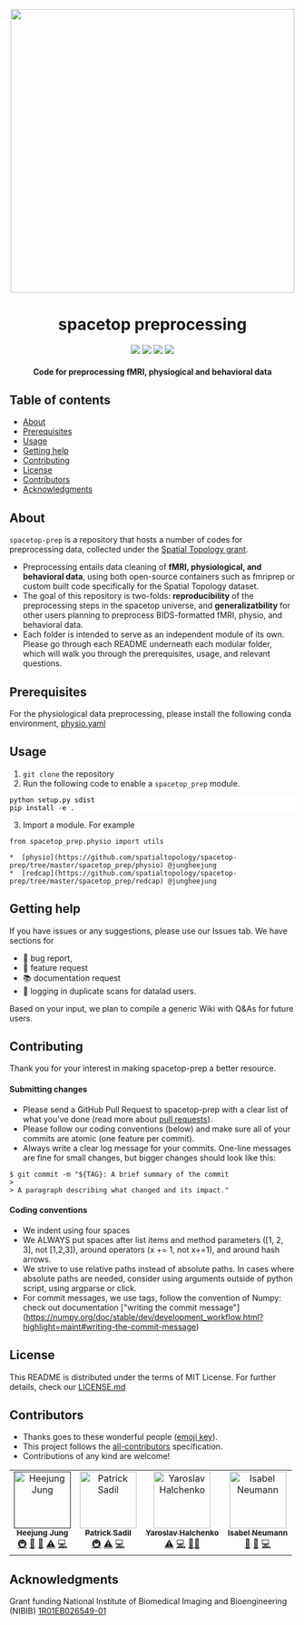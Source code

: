 <p align="center">
<!-- ALL-CONTRIBUTORS-BADGE:START - Do not remove or modify this section -->
<!-- ALL-CONTRIBUTORS-BADGE:END -->

<img src="https://user-images.githubusercontent.com/54367954/195647242-1258eaf4-f838-43ea-b65c-f94dfe005e6b.png" width="500">
    </p>
<h1 align="center">
    spacetop preprocessing
    </h1>

<p align="center">
   <a href="https://github.com/badges/shields/graphs/contributors" alt="Contributors">
         <img src="https://img.shields.io/badge/Code-React-informational?style=flat&logo=react&color=61DAFB" /></a>
   <a href="https://github.com/spatialtopology/preprocessing" alt="Backers on Open Collective">
         <img src="https://img.shields.io/badge/status-dev-brightgreen"/></a>
   <a href="https://github.com/spatialtopology/preprocessing">
         <img src="https://img.shields.io/badge/contributions-welcome-orange"></a>
   <a href="https://github.com/git/git-scm.com/blob/main/MIT-LICENSE.txt">
         <img src="https://img.shields.io/badge/license-MIT-blue"></a>
</p>
<h4 align="center">
    Code for preprocessing fMRI, physiogical and behavioral data
    </h4>




Table of contents
-----------------

* [About](#about)
* [Prerequisites](#prerequisites)
* [Usage](#usage)
* [Getting help](#getting-help)
* [Contributing](#contributing)
* [License](#license)
* [Contributors](#contributors)
* [Acknowledgments](#acknowledgments)


About
-----------------
`spacetop-prep` is a repository that hosts a number of codes for preprocessing data, collected under the [Spatial Topology grant](https://www.nibib.nih.gov/node/133216). 
- Preprocessing entails data cleaning of **fMRI, physiological, and behavioral data**, using both open-source containers such as fmriprep or custom built code specifically for the Spatial Topology dataset. 
- The goal of this repository is two-folds: **reproducibility** of the preprocessing steps in the spacetop universe, and **generalizatbility** for other users planning to preprocess BIDS-formatted fMRI, physio, and behavioral data. 
- Each folder is intended to serve as an independent module of its own. Please go through each README underneath each modular folder, which will walk you through the prerequisites, usage, and relevant questions. 

Prerequisites
-----------------
For the physiological data preprocessing, please install the following conda environment, [physio.yaml](https://github.com/spatialtopology/spacetop-prep/blob/master/spacetop_prep/physio/physio.yaml)

Usage
-----------------
1. `git clone` the repository
2. Run the following code to enable a `spacetop_prep` module. 


<div style="background: #FFFFFF; color: #000">

```
python setup.py sdist
pip install -e .
```

</div>

3. Import a module. For example

```
from spacetop_prep.physio import utils
```

    *  [physio](https://github.com/spatialtopology/spacetop-prep/tree/master/spacetop_prep/physio) @jungheejung
    *  [redcap](https://github.com/spatialtopology/spacetop-prep/tree/master/spacetop_prep/redcap) @jungheejung

Getting help
-----------------
If you have issues or any suggestions, please use our Issues tab. We have sections for 
- 🐞 bug report, 
- 💎 feature request
- 📚 documentation request
- 🧠 logging in duplicate scans for datalad users.

Based on your input, we plan to compile a generic Wiki with Q&As for future users. 

Contributing
-----------------
Thank you for your interest in making spacetop-prep a better resource. 

#### Submitting changes 
* Please send a GitHub Pull Request to spacetop-prep with a clear list of what you've done (read more about [pull requests](https://docs.github.com/en/pull-requests/collaborating-with-pull-requests/proposing-changes-to-your-work-with-pull-requests/about-pull-requests)). 
* Please follow our coding conventions (below) and make sure all of your commits are atomic (one feature per commit).
* Always write a clear log message for your commits. One-line messages are fine for small changes, but bigger changes should look like this:
```
$ git commit -m "${TAG}: A brief summary of the commit
> 
> A paragraph describing what changed and its impact."
```
#### Coding conventions
* We indent using four spaces
* We ALWAYS put spaces after list items and method parameters ([1, 2, 3], not [1,2,3]), around operators (x += 1, not x+=1), and around hash arrows.
* We strive to use relative paths instead of absolute paths. In cases where absolute paths are needed, consider using arguments outside of python script, using argparse or click. 
* For commit messages, we use tags, follow the convention of Numpy: check out documentation ["writing the commit message"] (https://numpy.org/doc/stable/dev/development_workflow.html?highlight=maint#writing-the-commit-message)

License
-----------------
This README is distributed under the terms of MIT License. For further details, check our [LICENSE.md](https://github.com/spatialtopology/spacetop-prep/blob/master/LICENSE.md)

Contributors
------------------

* Thanks goes to these wonderful people ([emoji key](https://allcontributors.org/docs/en/emoji-key)). 
* This project follows the [all-contributors](https://github.com/all-contributors/all-contributors) specification. 
* Contributions of any kind are welcome!

<!-- ALL-CONTRIBUTORS-LIST:START - Do not remove or modify this section -->
<!-- prettier-ignore-start -->
<!-- markdownlint-disable -->
<table>
  <tbody>
     <tr>
      <td align="center"><a href=""><img src="https://user-images.githubusercontent.com/54367954/206926455-5c94bd35-ab38-4a1f-bc78-d0503c52bd40.png" width="100px;" alt="Heejung Jung"/><br /><sub><b>Heejung Jung</b></sub></a><br /><a href="#infra-jungheejung" title="Infrastructure (Hosting, Build-Tools, etc)">🚇</a> <a href="https://github.com/spatialtopology/spacetop-prep/commits?author=jungheejung" title="Maintenance">🚧</a> 
      <a href="https://github.com/spatialtopology/spacetop-prep/commits?author=jungheejung" title="Project Management">📆</a>
      <a href="https://github.com/spatialtopology/spacetop-prep/commits?author=jungheejung" title="Tests">⚠️</a> <a href="https://github.com/spatialtopology/spacetop-prep/commits?author=jungheejung" title="Code">💻</a></td>
      <td align="center"><a href="https://psadil.github.io/psadil"><img src="https://avatars.githubusercontent.com/u/8172767?v=4=100" width="100px;" alt="Patrick Sadil"/><br /><sub><b>Patrick Sadil</b></sub></a><br /><a href="#infra-psadil" title="Infrastructure (Hosting, Build-Tools, etc)">🚇</a> <a href="https://github.com/spatialtopology/spacetop-prep/commits?author=psadil" title="Tests">⚠️</a> <a href="https://github.com/spatialtopology/spacetop-prep/commits?author=psadil" title="Code">💻</a></td>
      <td align="center"><a href="http://www.onerussian.com"><img src="https://avatars.githubusercontent.com/u/39889?v=4?s=100" width="100px;" alt="Yaroslav Halchenko"/><br /><sub><b>Yaroslav Halchenko</b></sub></a><br /><a href="https://github.com/spatialtopology/spacetop-prep/commits?author=yarikoptic" title="Tests">⚠️</a> <a href="https://github.com/spatialtopology/spacetop-prep/commits?author=yarikoptic" title="Code">💻</a> <a href="https://github.com/spatialtopology/spacetop-prep/commits?author=yarikoptic" title="Mentoring">🧑‍🏫</a></td>
      <td align="center"><a href="https://user-images.githubusercontent.com/54367954/206926403-aab0c902-07fc-4190-9b8c-995563d1b80c.png"><img src="https://user-images.githubusercontent.com/54367954/206926403-aab0c902-07fc-4190-9b8c-995563d1b80c.png" width="100px;" alt="Isabel Neumann"/><br /><sub><b>Isabel Neumann</b></sub></a><br /><a href="#infra-isabeln23" title="Ideas">🤔</a> <a href="https://github.com/spatialtopology/spacetop-prep/commits?author=isabeln23" title="Documentation">📖</a> 
       <a href="https://github.com/spatialtopology/spacetop-prep/commits?author=isabeln23" title="Code">💻</a></td>
    </tr>
  </tbody>
</table>

<!-- markdownlint-restore -->
<!-- prettier-ignore-end -->

<!-- ALL-CONTRIBUTORS-LIST:END -->



Acknowledgments
-----------------
Grant funding National Institute of Biomedical Imaging and Bioengineering (NIBIB) [1R01EB026549-01](https://www.nibib.nih.gov/node/133216)



